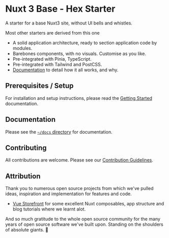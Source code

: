 # Nuxt 3 Base - Hex Starter

A starter for a base Nuxt3 site, without UI bells and whistles.

Most other starters are derived from this one

- A solid application architecture, ready to section application code by modules.
- Barebones components, with no visuals. Customise as you like.
- Pre-integrated with Pinia, TypeScript.
- Pre-integrated with Tailwind and PostCSS.
- [Documentation](./docs) to detail how it all works, and why.

## Prerequisites / Setup

For installation and setup instructions, please read the [Getting Started] documentation.

## Documentation

Please see the [`~/docs` directory](./docs/START-HERE.md) for documentation.

## Contributing

All contributions are welcome. Please see our [Contribution Guidelines](./CONTRIBUTING.md).

## Attribution

Thank you to numerous open source projects from which we've pulled ideas, inspiration and implementation for
features and code.

- [Vue Storefront](https://github.com/vuestorefront/vue-storefront) for some excellent Nuxt composables, app structure and blog tutorials where we learnt alot.

And so much gratitude to the whole open source community for the many years of open source software
we've built upon. Standing on the shoulders of absolute giants. 💪


[Getting Started]: ./docs/0.%20Getting%20Started/0.%20Quick%20Start.md